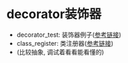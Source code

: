 # decorator装饰器

- decorator_test: 装饰器例子([参考链接](https://www.cnblogs.com/serpent/p/9445592.html))
- class_register: 类注册器([参考链接](https://zhuanlan.zhihu.com/p/350821621))
- (比较抽象, 调试着看看能看懂的)